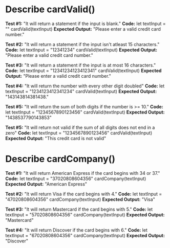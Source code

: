 # Describe cardValid()

__Test #1:__ "It will return a statement if the input is blank."
__Code:__
let textInput = ""
cardValid(textInput)
__Expected Output:__ "Please enter a valid credit card number."

__Test #2:__ "It will return a statement if the input isn't atleast 15 characters."
__Code:__
let textInput = "12341234"
cardValid(textInput)
__Expected Output:__ "Please enter a valid credit card number."

__Test #3:__ "It will return a statement if the input is at most 16 characters."
__Code:__
let textInput = "12341234123412341"
cardValid(textInput)
__Expected Output:__ "Please enter a valid credit card number."

__Test #4:__ "It will return the number with every other digit doubled"
__Code:__
let textInput = "1234123412341234"
cardValid(textInput)
__Expected Output:__ "143143814381438."

__Test #5:__ "It will return the sum of both digits if the number is >= 10."
__Code:__
let textInput = "1234567890123456"
cardValid(textInput)
__Expected Output:__ "1438537790143853"

__Test #5:__ "It will return not valid if the sum of all digits does not end in a zero"
__Code:__
let textInput = "1234567890123456"
cardValid(textInput)
__Expected Output:__ "This credit card is not valid"

# Describe cardCompany()

__Test #1:__ "It will return American Express if the card begins with 34 or 37."
__Code:__
let textInput = "37020808604356"
cardCompany(textInput)
__Expected Output:__ "American Express"

__Test #2:__ "It will return Visa if the card begins with 4."
__Code:__
let textInput = "47020808604356"
cardCompany(textInput)
__Expected Output:__ "Visa"

__Test #3:__ "It will return Mastercard if the card begins with 5."
__Code:__
let textInput = "57020808604356"
cardCompany(textInput)
__Expected Output:__ "Mastercard"

__Test #4:__ "It will return Discover if the card begins with 6."
__Code:__
let textInput = "67020808604356"
cardCompany(textInput)
__Expected Output:__ "Discover"